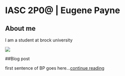 # IASC 2P0@ | Eugene Payne

## About me 

I am a student at brock university 

![](images/goodBoy.jpg)

##Blog post

first sentence of BP goes here...[continue reading](blog)
